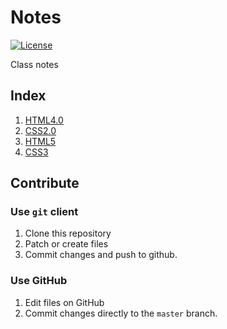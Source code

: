# Notes

[![License](https://img.shields.io/badge/license-WTFPL-blue.svg)](LICENSE)

Class notes

## Index
1. [HTML4.0](01-HTML.md)
2. [CSS2.0](02-CSS2.md)
3. [HTML5](03-HTML5.md)
4. [CSS3](04-CSS3.md)

## Contribute
### Use `git` client
1. Clone this repository
2. Patch or create files
3. Commit changes and push to github.

### Use GitHub
1. Edit files on GitHub
2. Commit changes directly to the `master` branch.
